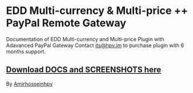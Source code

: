 # EDD Multi-currency & Multi-price ++ PayPal Remote Gateway
Documentation of EDD Multi-currency and Multi-price Plugin with Adavanced PayPal Gateway
Contact its@hpv.im to purchase plugin with 6 months support.

## [Download DOCS and SCREENSHOTS here](https://github.com/amirhosseinhpv/edd-upmc/releases/download/0.0.0/edd-paypal-ultimate.pdf)

By [Amirhosseinhpv](https://amirhosseinhpv.com/)
